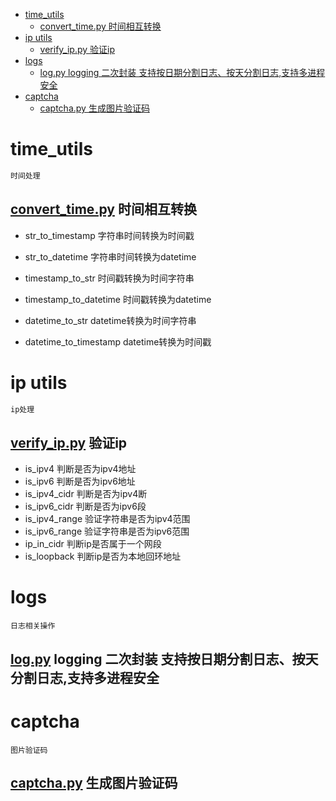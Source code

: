 - [time_utils](#time_utils)
  - [convert_time.py 时间相互转换](#convert_timepy-时间相互转换)
- [ip utils](#ip-utils)
  - [verify_ip.py 验证ip](#verify_ippy-验证ip)
- [logs](#logs)
  - [log.py logging 二次封装 支持按日期分割日志、按天分割日志,支持多进程安全](#logpy-logging-二次封装-支持按日期分割日志按天分割日志支持多进程安全)
- [captcha](#captcha)
  - [captcha.py 生成图片验证码](#captchapy-生成图片验证码)
# time_utils

```reStructuredText
时间处理
```

## [convert_time.py](./time_utils/convert_time.py) 时间相互转换

- str_to_timestamp 字符串时间转换为时间戳
  
- str_to_datetime  字符串时间转换为datetime
  
- timestamp_to_str 时间戳转换为时间字符串
  
- timestamp_to_datetime 时间戳转换为datetime
  
- datetime_to_str datetime转换为时间字符串
  
- datetime_to_timestamp datetime转换为时间戳

# ip utils

```reStructuredText
ip处理
```
## [verify_ip.py](./ip_utils/verify_ip.py) 验证ip

- is_ipv4 判断是否为ipv4地址
- is_ipv6 判断是否为ipv6地址
- is_ipv4_cidr 判断是否为ipv4断
- is_ipv6_cidr 判断是否为ipv6段
- is_ipv4_range 验证字符串是否为ipv4范围
- is_ipv6_range 验证字符串是否为ipv6范围
- ip_in_cidr  判断ip是否属于一个网段
- is_loopback 判断ip是否为本地回环地址

# logs
```text
日志相关操作
```
## [log.py](./logs/log.py) logging 二次封装 支持按日期分割日志、按天分割日志,支持多进程安全

# captcha
```text
图片验证码
```
## [captcha.py](./captcha/captcha.py) 生成图片验证码